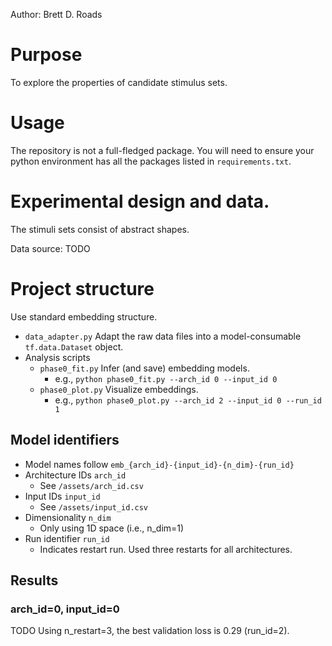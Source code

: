 Author: Brett D. Roads

# Purpose 

To explore the properties of candidate stimulus sets.

# Usage

The repository is not a full-fledged package. You will need to ensure your python environment has all the packages listed in 
`requirements.txt`.

# Experimental design and data.

The stimuli sets consist of abstract shapes.

Data source: TODO

# Project structure

Use standard embedding structure.
* `data_adapter.py` Adapt the raw data files into a model-consumable `tf.data.Dataset` object.
* Analysis scripts
    * `phase0_fit.py` Infer (and save) embedding models.
        * e.g., `python phase0_fit.py --arch_id 0 --input_id 0`
    * `phase0_plot.py` Visualize embeddings.
        * e.g., `python phase0_plot.py --arch_id 2 --input_id 0 --run_id 1`

## Model identifiers

* Model names follow `emb_{arch_id}-{input_id}-{n_dim}-{run_id}`
* Architecture IDs `arch_id`
    * See `/assets/arch_id.csv`
* Input IDs `input_id`
    * See `/assets/input_id.csv`
* Dimensionality `n_dim`
    * Only using 1D space (i.e., n_dim=1)
* Run identifier `run_id`
    * Indicates restart run. Used three restarts for all architectures.

## Results

### arch_id=0, input_id=0
TODO
Using n_restart=3, the best validation loss is 0.29 (run_id=2).
